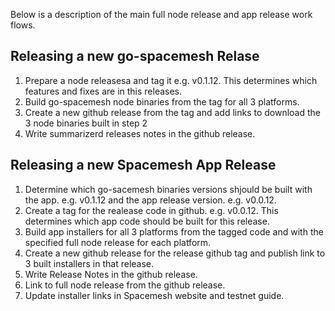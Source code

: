 Below is a description of the main full node release and app release work flows.

## Releasing a new go-spacemesh Relase
1. Prepare a node releasesa and tag it e.g. v0.1.12. This determines which features and fixes are in this releases.
1. Build go-spacemesh node binaries from the tag for all 3 platforms.
1. Create a new github release from the tag and add links to download the 3 node binaries built in step 2
1. Write summarizerd releases notes in the github release.

## Releasing a new Spacemesh App Release
1. Determine which go-sacemesh binaries versions shjould be built with the app. e.g. v0.1.12 and the app release version. e.g. v0.0.12.
1. Create a tag for the realease code in github. e.g. v0.0.12. This determines which app code should be built for this release.
1. Build app installers for all 3 platforms from the tagged code and with the specified full node release for each platform.
1. Create a new github release for the release github tag and publish link to 3 built installers in that release.
1. Write Release Notes in the github release.
1. Link to full node release from the github release.
1. Update installer links in Spacemesh website and testnet guide.
